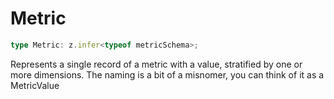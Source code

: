 # Metric

```ts
type Metric: z.infer<typeof metricSchema>;
```

Represents a single record of a metric with a value, stratified by one or more dimensions.
The naming is a bit of a misnomer, you can think of it as a MetricValue

